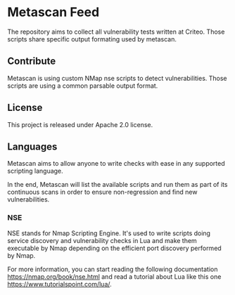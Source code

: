 # Metascan Feed

The repository aims to collect all vulnerability tests written at Criteo.
Those scripts share specific output formating used by metascan.

## Contribute

Metascan is using custom NMap nse scripts to detect vulnerabilities.
Those scripts are using a common parsable output format.

## License

This project is released under Apache 2.0 license.

## Languages

Metascan aims to allow anyone to write checks with ease in any supported
scripting language.

In the end, Metascan will list the available scripts and run them as
part of its continuous scans in order to ensure non-regression and
find new vulnerabilities.

### NSE

NSE stands for Nmap Scripting Engine. It's used to write scripts
doing service discovery and vulnerability checks in Lua and make them
executable by Nmap depending on the efficient port discovery performed
by Nmap.

For more information, you can start reading the following documentation
https://nmap.org/book/nse.html and read a tutorial about Lua like this
one https://www.tutorialspoint.com/lua/.

